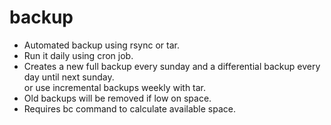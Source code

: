 # backup
- Automated backup using rsync or tar.<br />
- Run it daily using cron job.<br />
- Creates a new full backup every sunday and a differential backup every day until next sunday.<br />
    or use incremental backups weekly with tar.<br />
- Old backups will be removed if low on space.<br />
- Requires bc command to calculate available space.
